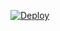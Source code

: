 [![Deploy](https://www.herokucdn.com/deploy/button.png)](https://dashboard.heroku.com/new?template=https://github.com/iwxModules/v2ray2/)
